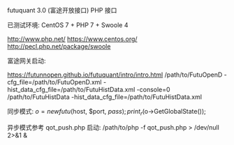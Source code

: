 futuquant 3.0 (富途开放接口) PHP 接口

已测试环境:
CentOS 7 + PHP 7 + Swoole 4

http://www.php.net/
https://www.centos.org/
http://pecl.php.net/package/swoole

富途网关启动:

https://futunnopen.github.io/futuquant/intro/intro.html
/path/to/FutuOpenD -cfg_file=/path/to/FutuOpenD.xml -hist_data_cfg_file=/path/to/FutuHistData.xml -console=0
/path/to/FutuHistData -hist_data_cfg_file=/path/to/FutuHistData.xml

同步模式:
$o = new futu($host, $port, $pass);
print_r($o->GetGlobalState());

异步模式参考 qot_push.php 启动: /path/to/php -f qot_push.php > /dev/null 2>&1 &
